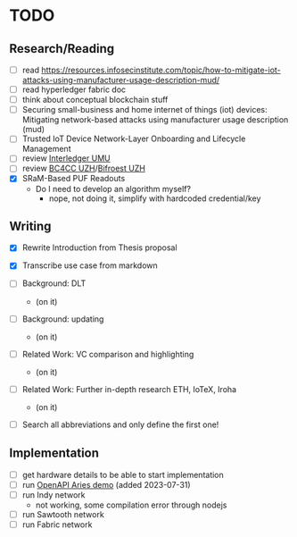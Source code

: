 # TODO

## Research/Reading

- [ ] read https://resources.infosecinstitute.com/topic/how-to-mitigate-iot-attacks-using-manufacturer-usage-description-mud/
- [ ] read hyperledger fabric doc
- [ ] think about conceptual blockchain stuff
- [ ] Securing small-business and home internet of things (iot) devices: Mitigating network-based
      attacks using manufacturer usage description (mud)
- [ ] Trusted IoT Device Network-Layer Onboarding and Lifecycle Management
- [ ] review [Interledger UMU](https://www.researchgate.net/publication/342255539_An_Interledger_Blockchain_Platform_for_Cross-Border_Management_of_Cybersecurity_Information)
- [ ] review [BC4CC UZH]()/[Bifroest UZH](https://gitlab.ifi.uzh.ch/scheid/bifrost)
- [x] SRaM-Based PUF Readouts
  - Do I need to develop an algorithm myself?
    - nope, not doing it, simplify with hardcoded credential/key

## Writing

- [x] Rewrite Introduction from Thesis proposal
- [x] Transcribe use case from markdown
- [ ] Background: DLT 
  - (on it)
- [ ] Background: updating
  - (on it)
- [ ] Related Work: VC comparison and highlighting
  - (on it)
- [ ] Related Work: Further in-depth research ETH, IoTeX, Iroha
  - (on it)

- [ ] Search all abbreviations and only define the first one!

## Implementation

- [ ] get hardware details to be able to start implementation
- [ ] run [OpenAPI Aries demo](https://github.com/hyperledger/aries-cloudagent-python/blob/main/demo/AriesOpenAPIDemo.md) (added 2023-07-31)
- [ ] run Indy network
  - not working, some compilation error through nodejs
- [ ] run Sawtooth network
- [ ] run Fabric network
